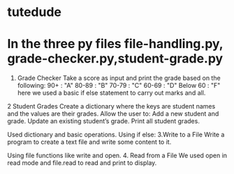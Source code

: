 # tutedude
In the three py files file-handling.py, grade-checker.py,student-grade.py
==================================================
1. Grade Checker
Take a score as input and print the grade based on the following:
90+ : "A"
80-89 : "B"
70-79 : "C"
60-69 : "D"
Below 60 : "F"
here we used a basic if else statement to carry out marks and all.

2 Student Grades
Create a dictionary where the keys are student names and the values are their grades. Allow the user to:
Add a new student and grade.
Update an existing student’s grade.
Print all student grades.

Used dictionary and basic operations. Using if else:
3.Write to a File
Write a program to create a text file and write some content to it.

Using file functions like write and open.
4. Read from a File
We used open in read mode and file.read to read and print to display.


